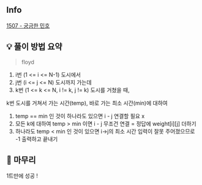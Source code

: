## Info
[1507 - 궁금한 민호](https://www.acmicpc.net/problem/1507)

## 💡 풀이 방법 요약
> floyd

1. i번 (1 <= i <= N-1) 도시에서
2. j번 (i <= j <= N) 도시까지 가는데
3. k번 (1 <= k <= N, i != k, j != k) 도시를 거쳤을 때,

k번 도시를 거쳐서 가는 시간(temp), 바로 가는 최소 시간(min)에 대하여
1. temp == min 인 것이 하나라도 있으면 i - j 연결할 필요 x
2. 모든 k에 대하여 temp > min 이면 i - j 무조건 연결 = 정답에 weight[i][j] 더하기
3. 하나라도 temp < min 인 것이 있으면 i->j의 최소 시간 입력이 잘못 주어졌으므로 -1 출력하고 끝내기

## 🙂 마무리
1트만에 성공 !